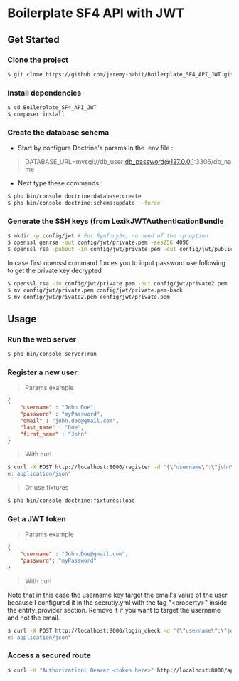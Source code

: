 # Boilerplate SF4 API with JWT

## Get Started

### Clone the project

```bash
$ git clone https://github.com/jeremy-habit/Boilerplate_SF4_API_JWT.git
```

### Install dependencies

```bash
$ cd Boilerplate_SF4_API_JWT
$ composer install
```

### Create the database schema

* Start by configure Doctrine's params in the .env file :
> DATABASE_URL=mysql://db_user:db_password@127.0.0.1:3306/db_name

* Next type these commands :
```bash
$ php bin/console doctrine:database:create
$ php bin/console doctrine:schema:update --force
```

### Generate the SSH keys (from LexikJWTAuthenticationBundle

```bash
$ mkdir -p config/jwt # For Symfony3+, no need of the -p option
$ openssl genrsa -out config/jwt/private.pem -aes256 4096
$ openssl rsa -pubout -in config/jwt/private.pem -out config/jwt/public.pem
```

In case first openssl command forces you to input password use following to get the private key decrypted

```bash
$ openssl rsa -in config/jwt/private.pem -out config/jwt/private2.pem
$ mv config/jwt/private.pem config/jwt/private.pem-back
$ mv config/jwt/private2.pem config/jwt/private.pem
```

## Usage

### Run the web server

```bash
$ php bin/console server:run
```

### Register a new user

> Params example

```json
{
	"username" : "John Doe",
	"password" : "myPassword",
	"email" : "john.doe@gmail.com",
	"last_name" : "Doe",
	"first_name" : "John"
}
```

> With curl

````bash
$ curl -X POST http://localhost:8000/register -d "{\"username\":\"john\",\"password\":\"doe\",\"email\":\"john.doe@gmail.com\",\"last_name\":\"Doe\",\"first_name\":\"John\"}" -H "Content-Typ
e: application/json"
````

> Or use fixtures

```bash
$ php bin/console doctrine:fixtures:load
```

### Get a JWT token


> Params example

```json
{
	"username" : "John.Doe@gmail.com",
	"password": "myPassword"
}
```

> With curl

Note that in this case the username key target the email's value of the user because I configured it in the secrutiy.yml with the tag "\<property>" inside the entity_provider section. Remove it if you want to target the username and not the email.

````bash
$ curl -X POST http://localhost:8000/login_check -d "{\"username\":\"john.doe@gmail.com\",\"password\":\"myPassword\"}" -H "Content-Typ
e: application/json"
````

### Access a secured route

````bash
$ curl -H "Authorization: Bearer <token here>" http://localhost:8000/api
````